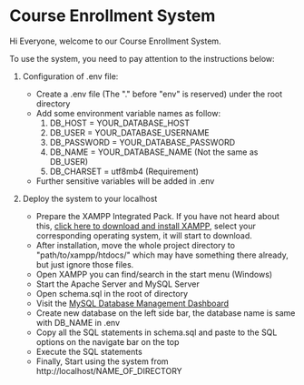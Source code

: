 # Course Enrollment System

Hi Everyone, welcome to our Course Enrollment System.

To use the system, you need to pay attention to the instructions below:

1. Configuration of .env file:
    - Create a .env file (The "." before "env" is reserved) under the root directory
    - Add some environment variable names as follow:
        1. DB_HOST = YOUR_DATABASE_HOST
        2. DB_USER = YOUR_DATABASE_USERNAME
        3. DB_PASSWORD = YOUR_DATABASE_PASSWORD
        4. DB_NAME = YOUR_DATABASE_NAME (Not the same as DB_USER)
        5. DB_CHARSET = utf8mb4 (Requirement)
    - Further sensitive variables will be added in .env

2. Deploy the system to your localhost
    - Prepare the XAMPP Integrated Pack. If you have not heard about this, [click here to download and install XAMPP](https://www.apachefriends.org/download.html), select your corresponding operating system, it will start to download.
    - After installation, move the whole project directory to "path/to/xampp/htdocs/" which may have something there already, but just ignore those files.
    - Open XAMPP you can find/search in the start menu (Windows)
    - Start the Apache Server and MySQL Server
    - Open schema.sql in the root of directory
    - Visit the [MySQL Database Management Dashboard](http://localhost/phpmyadmin/)
    - Create new database on the left side bar, the database name is same with DB_NAME in .env
    - Copy all the SQL statements in schema.sql and paste to the SQL options on the navigate bar on the top
    - Execute the SQL statements
    - Finally, Start using the system from http://localhost/NAME_OF_DIRECTORY